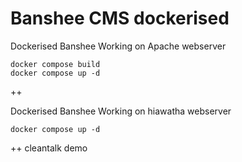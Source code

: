 # Banshee CMS dockerised


Dockerised Banshee Working on Apache webserver
```
docker compose build
docker compose up -d 
```
++

Dockerised Banshee Working on hiawatha webserver
```
docker compose up -d 
```


++ cleantalk demo
